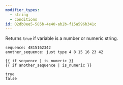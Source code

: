 ```yaml
---
modifier_types:
  - string
  - conditions
id: 02db0ee5-585b-4e40-ab2b-f15a596b341c
---
```

Returns `true` if variable is a number or numeric string.

```.language-yaml
sequence: 4815162342
another_sequence: just type 4 8 15 16 23 42
```

```
{{ if sequence | is_numeric }}
{{ if another_sequence | is_numeric }}
```

```.language-output
true
false
```
